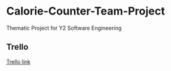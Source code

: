 # Calorie-Counter-Team-Project
Thematic Project for Y2 Software Engineering

## Trello
[Trello link](https://trello.com/b/kUX9g9p6/calories-counter-team-project)
